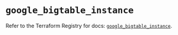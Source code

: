 # `google_bigtable_instance`

Refer to the Terraform Registry for docs: [`google_bigtable_instance`](https://registry.terraform.io/providers/hashicorp/google/5.16.0/docs/resources/bigtable_instance).
